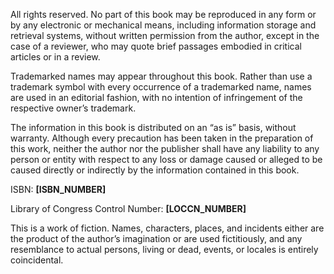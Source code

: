 All rights reserved. No part of this book may be reproduced in any form or by any electronic or mechanical means, including information storage and retrieval systems, without written permission from the author, except in the case of a reviewer, who may quote brief passages embodied in critical articles or in a review.

Trademarked names may appear throughout this book. Rather than use a trademark symbol with every occurrence of a trademarked name, names are used in an editorial fashion, with no intention of infringement of the respective owner’s trademark.

The information in this book is distributed on an “as is” basis, without warranty. Although every precaution has been taken in the preparation of this work, neither the author nor the publisher shall have any liability to any person or entity with respect to any loss or damage caused or alleged to be caused directly or indirectly by the information contained in this book.

ISBN: __[ISBN_NUMBER]__

Library of Congress Control Number: __[LOCCN_NUMBER]__

<!-- If your book is fiction, add this statement: -->

This is a work of fiction. Names, characters, places, and incidents either are the product of the author’s imagination or are used fictitiously, and any resemblance to actual persons, living or dead, events, or locales is entirely coincidental.
